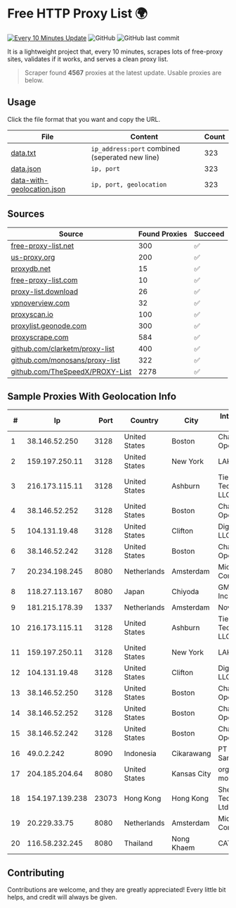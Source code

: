 
# Free HTTP Proxy List 🌍

[![Every 10 Minutes Update](https://github.com/mertguvencli/http-proxy-list/actions/workflows/main.yml/badge.svg?branch=main)](https://github.com/mertguvencli/http-proxy-list/actions/workflows/main.yml)
![GitHub](https://img.shields.io/github/license/mertguvencli/http-proxy-list)
![GitHub last commit](https://img.shields.io/github/last-commit/mertguvencli/http-proxy-list)

It is a lightweight project that, every 10 minutes, scrapes lots of free-proxy sites, validates if it works, and serves a clean proxy list.


> Scraper found **4567** proxies at the latest update. Usable proxies are below.

## Usage

Click the file format that you want and copy the URL.


|File|Content|Count|
|----|-------|-----|
|[data.txt](https://raw.githubusercontent.com/mertguvencli/http-proxy-list/main/proxy-list/data.txt)|`ip_address:port` combined (seperated new line)|323|
|[data.json](https://raw.githubusercontent.com/mertguvencli/http-proxy-list/main/proxy-list/data.json)|`ip, port`|323|
|[data-with-geolocation.json](https://raw.githubusercontent.com/mertguvencli/http-proxy-list/main/proxy-list/data-with-geolocation.json)|`ip, port, geolocation`|323|

## Sources

|Source|Found Proxies|Succeed|
|------|-------------|-------|
|[free-proxy-list.net](https://free-proxy-list.net)|300|✅|
|[us-proxy.org](https://www.us-proxy.org)|200|✅|
|[proxydb.net](http://proxydb.net)|15|✅|
|[free-proxy-list.com](https://free-proxy-list.com/?page=&port=&type%5B%5D=http&type%5B%5D=https&up_time=0&search=Search)|10|✅|
|[proxy-list.download](https://www.proxy-list.download/HTTP)|26|✅|
|[vpnoverview.com](https://vpnoverview.com/privacy/anonymous-browsing/free-proxy-servers)|32|✅|
|[proxyscan.io](https://www.proxyscan.io)|100|✅|
|[proxylist.geonode.com](https://proxylist.geonode.com/api/proxy-list?limit=300&page=1&sort_by=lastChecked&sort_type=desc&protocols=http,https)|300|✅|
|[proxyscrape.com](https://api.proxyscrape.com/v2/?request=displayproxies&protocol=http&timeout=10000&country=all&ssl=all&anonymity=all)|584|✅|
|[github.com/clarketm/proxy-list](https://raw.githubusercontent.com/clarketm/proxy-list/master/proxy-list-raw.txt)|400|✅|
|[github.com/monosans/proxy-list](https://raw.githubusercontent.com/monosans/proxy-list/main/proxies/http.txt)|322|✅|
|[github.com/TheSpeedX/PROXY-List](https://raw.githubusercontent.com/TheSpeedX/PROXY-List/master/http.txt)|2278|✅|


## Sample Proxies With Geolocation Info

|#|Ip|Port|Country|City|Internet Service Provider|
|-|--|----|-------|----|-------------------------|
|1|38.146.52.250|3128|United States|Boston|Charles River Operation|
|2|159.197.250.11|3128|United States|New York|LAKSH|
|3|216.173.115.11|3128|United States|Ashburn|Tier.Net Technologies LLC|
|4|38.146.52.252|3128|United States|Boston|Charles River Operation|
|5|104.131.19.48|3128|United States|Clifton|DigitalOcean, LLC|
|6|38.146.52.242|3128|United States|Boston|Charles River Operation|
|7|20.234.198.245|8080|Netherlands|Amsterdam|Microsoft Corporation|
|8|118.27.113.167|8080|Japan|Chiyoda|GMO Internet, Inc.|
|9|181.215.178.39|1337|Netherlands|Amsterdam|NovoServe B.V.|
|10|216.173.115.11|3128|United States|Ashburn|Tier.Net Technologies LLC|
|11|159.197.250.11|3128|United States|New York|LAKSH|
|12|104.131.19.48|3128|United States|Clifton|DigitalOcean, LLC|
|13|38.146.52.250|3128|United States|Boston|Charles River Operation|
|14|38.146.52.252|3128|United States|Boston|Charles River Operation|
|15|38.146.52.242|3128|United States|Boston|Charles River Operation|
|16|49.0.2.242|8090|Indonesia|Cikarawang|PT Usaha Adi Sanggoro|
|17|204.185.204.64|8080|United States|Kansas City|org-morenet.more.net|
|18|154.197.139.238|23073|Hong Kong|Hong Kong|Shenzhen Jizhan Technology Co Ltd|
|19|20.229.33.75|8080|Netherlands|Amsterdam|Microsoft Corporation|
|20|116.58.232.245|8080|Thailand|Nong Khaem|CAT-BB|



## Contributing

Contributions are welcome, and they are greatly appreciated! Every
little bit helps, and credit will always be given.

